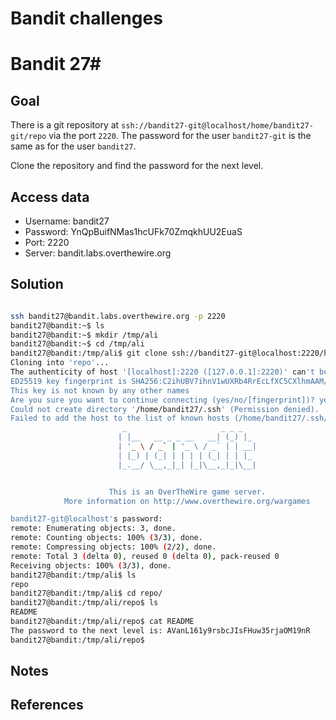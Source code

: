 
# Bandit challenges
# Bandit 27#

## Goal

There is a git repository at `ssh://bandit27-git@localhost/home/bandit27-git/repo` via the port `2220`. The password for the user `bandit27-git` is the same as for the user `bandit27`.

Clone the repository and find the password for the next level.

## Access data

+ Username: bandit27
+ Password: YnQpBuifNMas1hcUFk70ZmqkhUU2EuaS
+ Port: 2220
+ Server: bandit.labs.overthewire.org
## Solution

```bash

ssh bandit27@bandit.labs.overthewire.org -p 2220
bandit27@bandit:~$ ls
bandit27@bandit:~$ mkdir /tmp/ali
bandit27@bandit:~$ cd /tmp/ali
bandit27@bandit:/tmp/ali$ git clone ssh://bandit27-git@localhost:2220/home/bandit27-git/repo
Cloning into 'repo'...
The authenticity of host '[localhost]:2220 ([127.0.0.1]:2220)' can't be established.
ED25519 key fingerprint is SHA256:C2ihUBV7ihnV1wUXRb4RrEcLfXC5CXlhmAAM/urerLY.
This key is not known by any other names
Are you sure you want to continue connecting (yes/no/[fingerprint])? yes
Could not create directory '/home/bandit27/.ssh' (Permission denied).
Failed to add the host to the list of known hosts (/home/bandit27/.ssh/known_hosts).
                         _                     _ _ _
                        | |__   __ _ _ __   __| (_) |_
                        | '_ \ / _` | '_ \ / _` | | __|
                        | |_) | (_| | | | | (_| | | |_
                        |_.__/ \__,_|_| |_|\__,_|_|\__|


                      This is an OverTheWire game server.
            More information on http://www.overthewire.org/wargames

bandit27-git@localhost's password:
remote: Enumerating objects: 3, done.
remote: Counting objects: 100% (3/3), done.
remote: Compressing objects: 100% (2/2), done.
remote: Total 3 (delta 0), reused 0 (delta 0), pack-reused 0
Receiving objects: 100% (3/3), done.
bandit27@bandit:/tmp/ali$ ls
repo
bandit27@bandit:/tmp/ali$ cd repo/
bandit27@bandit:/tmp/ali/repo$ ls
README
bandit27@bandit:/tmp/ali/repo$ cat README
The password to the next level is: AVanL161y9rsbcJIsFHuw35rjaOM19nR
bandit27@bandit:/tmp/ali/repo$
````

## Notes

## References